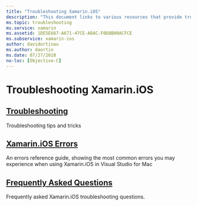 ```yaml
---
title: "Troubleshooting Xamarin.iOS"
description: "This document links to various resources that provide troubleshooting information for Xamarin.iOS, a list of potential errors when building Xamarin.iOS applications, and frequently asked questions."
ms.topic: troubleshooting
ms.service: xamarin
ms.assetid: 1DE5E667-A671-47CE-A0AC-F0D8B00ACFCE
ms.subservice: xamarin-ios
author: davidortinau
ms.author: daortin
ms.date: 07/27/2018
no-loc: [Objective-C]
---
```


# Troubleshooting Xamarin.iOS

## [Troubleshooting](~/ios/troubleshooting/troubleshooting.md)

Troubleshooting tips and tricks

## [Xamarin.iOS Errors](~/ios/troubleshooting/mtouch-errors.md)

An errors reference guide, showing the most common errors you may experience when using Xamarin.iOS in Visual Studio for Mac

## [Frequently Asked Questions](questions/index.yml)

Frequently asked Xamarin.iOS troubleshooting questions.
